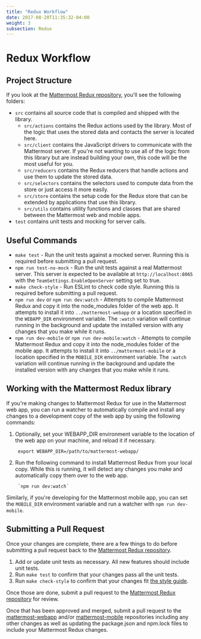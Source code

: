 ```yaml
---
title: "Redux Workflow"
date: 2017-08-20T11:35:32-04:00
weight: 3
subsection: Redux
---
```


# Redux Workflow

## Project Structure

If you look at the [Mattermost Redux repository](https://github.com/mattermost/mattermost-redux), you'll see the following folders:

- `src` contains all source code that is compiled and shipped with the library.
	- `src/actions` contains the Redux actions used by the library. Most of the logic that uses the stored data and contacts the server is located here.
	- `src/client` contains the JavaScript drivers to communicate with the Mattermost server. If you're not wanting to use all of the logic from this library but are instead building your own, this code will be the most useful for you.
	- `src/reducers` contains the Redux reducers that handle actions and use them to update the stored data.
	- `src/selectors` contains the selectors used to compute data from the store or just access it more easily.
	- `src/store` contains the setup code for the Redux store that can be extended by applications that use this library.
	- `src/utils` contains utility functions and classes that are shared between the Mattermost web and mobile apps.
- `test` contains unit tests and mocking for server calls.

## Useful Commands

- `make test` - Run the unit tests against a mocked server. Running this is required before submitting a pull request.
- `npm run test-no-mock` - Run the unit tests against a real Mattermost server. This server is expected to be available at `http://localhost:8065` with the `TeamSettings.EnableOpenServer` setting set to true.
- `make check-style` - Run ESLint to check code style. Running this is required before submitting a pull request.
- `npm run dev` or `npm run dev:watch` - Attempts to compile Mattermost Redux and copy it into the node_modules folder of the web app. It attempts to install it into `../mattermost-webapp` or a location specified in the `WEBAPP_DIR` environment variable. The `:watch` variation will continue running in the background and update the installed version with any changes that you make while it runs.
- `npm run dev-mobile` or `npm run dev-mobile:watch` - Attempts to compile Mattermost Redux and copy it into the node_modules folder of the mobile app. It attempts to install it into `../mattermost-mobile` or a location specified in the `MOBILE_DIR` environment variable. The `:watch` variation will continue running in the background and update the installed version with any changes that you make while it runs.

## Working with the Mattermost Redux library

If you're making changes to Mattermost Redux for use in the Mattermost web app, you can run a watcher to automatically compile and install any changes to a development copy of the web app by using the following commands:

1. Optionally, set your WEBAPP_DIR environment variable to the location of the web app on your machine, and reload it if necessary.

        export WEBAPP_DIR=/path/to/mattermost-webapp/

2. Run the following command to install Mattermost Redux from your local copy. While this is running, it will detect any changes you make and automatically copy them over to the web app.

        `npm run dev:watch`

Similarly, if you're developing for the Mattermost mobile app, you can set the `MOBILE_DIR` environment variable and run a watcher with `npm run dev-mobile`.

## Submitting a Pull Request

Once your changes are complete, there are a few things to do before submitting a pull request back to the [Mattermost Redux repository](https://github.com/mattermost/mattermost-redux).

1. Add or update unit tests as necessary. All new features should include unit tests.
2. Run `make test` to confirm that your changes pass all the unit tests.
3. Run `make check-style` to confirm that your changes fit [the style guide](https://docs.mattermost.com/developer/style-guide.html#javascript).

Once those are done, submit a pull request to the [Mattermost Redux repository](https://github.com/mattermost/mattermost-redux) for review.

Once that has been approved and merged, submit a pull request to the [mattermost-webapp](https://github.com/mattermost/mattermost-webapp) and/or [mattermost-mobile](https://github.com/mattermost/mattermost-mobile) repositories including any other changes as well as updating the package.json and npm.lock files to include your Mattermost Redux changes.
